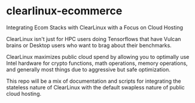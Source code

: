 # clearlinux-ecommerce
Integrating Ecom Stacks with ClearLinux with a Focus on Cloud Hosting

ClearLinux isn't just for HPC users doing Tensorflows that have Vulcan brains or Desktop users who want to brag about their benchmarks.

ClearLinux maximizes public cloud spend by allowing you to optimally use Intel hardware for crypto functions, math operations, memory operations, and generally most things due to aggressive but safe optimization.

This repo will be a mix of documentation and scripts for integrating the stateless nature of ClearLinux with the default swapless nature of public cloud hosting.
